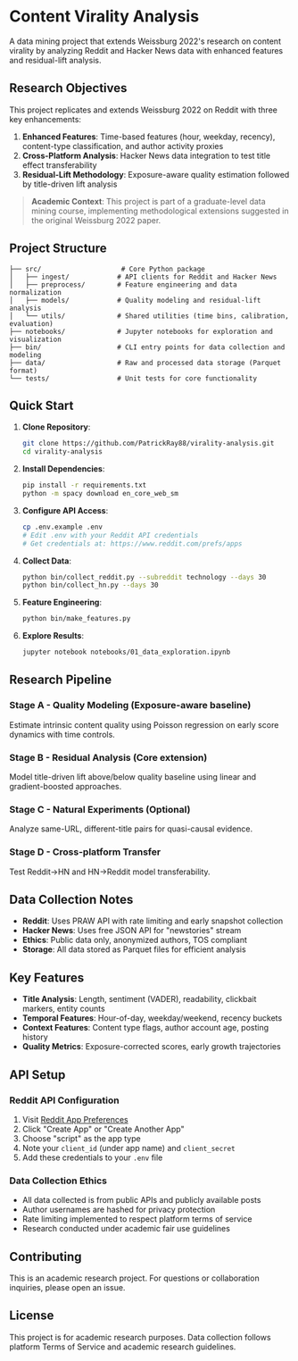 # Content Virality Analysis

A data mining project that extends Weissburg 2022's research on content virality by analyzing Reddit and Hacker News data with enhanced features and residual-lift analysis.

## Research Objectives

This project replicates and extends Weissburg 2022 on Reddit with three key enhancements:

1. **Enhanced Features**: Time-based features (hour, weekday, recency), content-type classification, and author activity proxies
2. **Cross-Platform Analysis**: Hacker News data integration to test title effect transferability
3. **Residual-Lift Methodology**: Exposure-aware quality estimation followed by title-driven lift analysis

> **Academic Context**: This project is part of a graduate-level data mining course, implementing methodological extensions suggested in the original Weissburg 2022 paper.

## Project Structure

```
├── src/                    # Core Python package
│   ├── ingest/            # API clients for Reddit and Hacker News
│   ├── preprocess/        # Feature engineering and data normalization
│   ├── models/            # Quality modeling and residual-lift analysis
│   └── utils/             # Shared utilities (time bins, calibration, evaluation)
├── notebooks/             # Jupyter notebooks for exploration and visualization
├── bin/                   # CLI entry points for data collection and modeling
├── data/                  # Raw and processed data storage (Parquet format)
└── tests/                 # Unit tests for core functionality
```

## Quick Start

1. **Clone Repository**:
   ```bash
   git clone https://github.com/PatrickRay88/virality-analysis.git
   cd virality-analysis
   ```

2. **Install Dependencies**:
   ```bash
   pip install -r requirements.txt
   python -m spacy download en_core_web_sm
   ```

3. **Configure API Access**:
   ```bash
   cp .env.example .env
   # Edit .env with your Reddit API credentials
   # Get credentials at: https://www.reddit.com/prefs/apps
   ```

4. **Collect Data**:
   ```bash
   python bin/collect_reddit.py --subreddit technology --days 30
   python bin/collect_hn.py --days 30
   ```

5. **Feature Engineering**:
   ```bash
   python bin/make_features.py
   ```

6. **Explore Results**:
   ```bash
   jupyter notebook notebooks/01_data_exploration.ipynb
   ```

## Research Pipeline

### Stage A - Quality Modeling (Exposure-aware baseline)
Estimate intrinsic content quality using Poisson regression on early score dynamics with time controls.

### Stage B - Residual Analysis (Core extension)  
Model title-driven lift above/below quality baseline using linear and gradient-boosted approaches.

### Stage C - Natural Experiments (Optional)
Analyze same-URL, different-title pairs for quasi-causal evidence.

### Stage D - Cross-platform Transfer
Test Reddit→HN and HN→Reddit model transferability.

## Data Collection Notes

- **Reddit**: Uses PRAW API with rate limiting and early snapshot collection
- **Hacker News**: Uses free JSON API for "newstories" stream
- **Ethics**: Public data only, anonymized authors, TOS compliant
- **Storage**: All data stored as Parquet files for efficient analysis

## Key Features

- **Title Analysis**: Length, sentiment (VADER), readability, clickbait markers, entity counts
- **Temporal Features**: Hour-of-day, weekday/weekend, recency buckets  
- **Context Features**: Content type flags, author account age, posting history
- **Quality Metrics**: Exposure-corrected scores, early growth trajectories

## API Setup

### Reddit API Configuration
1. Visit [Reddit App Preferences](https://www.reddit.com/prefs/apps)
2. Click "Create App" or "Create Another App"
3. Choose "script" as the app type
4. Note your `client_id` (under app name) and `client_secret`
5. Add these credentials to your `.env` file

### Data Collection Ethics
- All data collected is from public APIs and publicly available posts
- Author usernames are hashed for privacy protection
- Rate limiting implemented to respect platform terms of service
- Research conducted under academic fair use guidelines

## Contributing

This is an academic research project. For questions or collaboration inquiries, please open an issue.

## License

This project is for academic research purposes. Data collection follows platform Terms of Service and academic research guidelines.